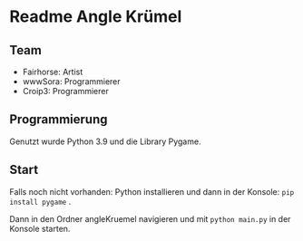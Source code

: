 # Readme Angle Krümel

## Team

-   Fairhorse: Artist
-   wwwSora: Programmierer
-   Croip3: Programmierer

## Programmierung

Genutzt wurde Python 3.9 und die Library Pygame.

## Start

Falls noch nicht vorhanden:
Python installieren und dann in der Konsole: `pip install pygame` .

Dann in den Ordner angleKruemel navigieren und mit `python main.py` in der Konsole starten.
